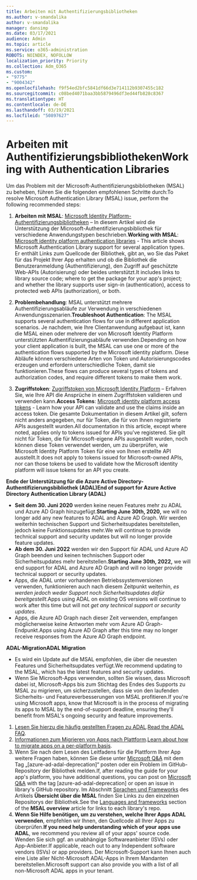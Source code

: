 ```yaml
---
title: Arbeiten mit Authentifizierungsbibliotheken
ms.author: v-smandalika
author: v-smandalika
manager: dansimp
ms.date: 03/17/2021
audience: Admin
ms.topic: article
ms.service: o365-administration
ROBOTS: NOINDEX, NOFOLLOW
localization_priority: Priority
ms.collection: Adm_O365
ms.custom:
- "9775"
- "9004342"
ms.openlocfilehash: f9f54ed2bfc5841df66d3e714112b9307455c182
ms.sourcegitcommit: c08bed4071baa3bb5879496df3ed44fb828c8367
ms.translationtype: HT
ms.contentlocale: de-DE
ms.lasthandoff: 03/19/2021
ms.locfileid: "50897627"
---
```

# <a name="working-with-authentication-libraries"></a><span data-ttu-id="38f40-102">Arbeiten mit Authentifizierungsbibliotheken</span><span class="sxs-lookup"><span data-stu-id="38f40-102">Working with Authentication Libraries</span></span>

<span data-ttu-id="38f40-103">Um das Problem mit der Microsoft-Authentifizierungsbibliotheken (MSAL) zu beheben, führen Sie die folgenden empfohlenen Schritte durch:</span><span class="sxs-lookup"><span data-stu-id="38f40-103">To resolve Microsoft Authentication Library (MSAL) issue, perform the following recommended steps:</span></span>

1. <span data-ttu-id="38f40-104">**Arbeiten mit MSAL**: [Microsoft Identity Platform-Authentifizierungsbibliotheken](https://docs.microsoft.com/azure/active-directory/develop/reference-v2-libraries) – In diesem Artikel wird die Unterstützung der Microsoft-Authentifizierungsbibliothek für verschiedene Anwendungstypen beschrieben.</span><span class="sxs-lookup"><span data-stu-id="38f40-104">**Working with MSAL**: [Microsoft identity platform authentication libraries](https://docs.microsoft.com/azure/active-directory/develop/reference-v2-libraries) - This article shows Microsoft Authentication Library support for several application types.</span></span> <span data-ttu-id="38f40-105">Er enthält Links zum Quellcode der Bibliothek, gibt an, wo Sie das Paket für das Projekt Ihrer App erhalten und ob die Bibliothek die Benutzeranmeldung (Authentifizierung), den Zugriff auf geschützte Web-APIs (Autorisierung) oder beides unterstützt.</span><span class="sxs-lookup"><span data-stu-id="38f40-105">It includes links to library source code; where to get the package for your app's project; and whether the library supports user sign-in (authentication), access to protected web APIs (authorization), or both.</span></span>

2. <span data-ttu-id="38f40-106">**Problembehandlung**: MSAL unterstützt mehrere Authentifizierungsabläufe zur Verwendung in verschiedenen Anwendungsszenarien.</span><span class="sxs-lookup"><span data-stu-id="38f40-106">**Troubleshoot Authentication**: The MSAL supports several authentication flows for use in different application scenarios.</span></span> <span data-ttu-id="38f40-107">Je nachdem, wie Ihre Clientanwendung aufgebaut ist, kann die MSAL einen oder mehrere der von Microsoft Identity Platform unterstützten Authentifizierungsabläufe verwenden.</span><span class="sxs-lookup"><span data-stu-id="38f40-107">Depending on how your client application is built, the MSAL can use one or more of the authentication flows supported by the Microsoft identity platform.</span></span> <span data-ttu-id="38f40-108">Diese Abläufe können verschiedene Arten von Token und Autorisierungscodes erzeugen und erfordern unterschiedliche Token, damit sie funktionieren.</span><span class="sxs-lookup"><span data-stu-id="38f40-108">These flows can produce several types of tokens and authorization codes, and require different tokens to make them work.</span></span>

3. <span data-ttu-id="38f40-109">**Zugriffstoken**: [Zugriffstoken von Microsoft Identity Platform](https://docs.microsoft.com/azure/active-directory/develop/access-tokens) – Erfahren Sie, wie Ihre API die Ansprüche in einem Zugriffstoken validieren und verwenden kann.</span><span class="sxs-lookup"><span data-stu-id="38f40-109">**Access Tokens**: [Microsoft identity platform access tokens](https://docs.microsoft.com/azure/active-directory/develop/access-tokens) - Learn how your API can validate and use the claims inside an access token.</span></span> <span data-ttu-id="38f40-110">Die gesamte Dokumentation in diesem Artikel gilt, sofern nicht anders angegeben, nur für Token, die für von Ihnen registrierte APIs ausgestellt wurden.</span><span class="sxs-lookup"><span data-stu-id="38f40-110">All documentation in this article, except where noted, applies only to tokens issued for APIs you've registered.</span></span> <span data-ttu-id="38f40-111">Sie gilt nicht für Token, die für Microsoft-eigene APIs ausgestellt wurden, noch können diese Token verwendet werden, um zu überprüfen, wie Microsoft Identity Platform Token für eine von Ihnen erstellte API ausstellt.</span><span class="sxs-lookup"><span data-stu-id="38f40-111">It does not apply to tokens issued for Microsoft-owned APIs, nor can those tokens be used to validate how the Microsoft identity platform will issue tokens for an API you create.</span></span>

<span data-ttu-id="38f40-112">**Ende der Unterstützung für die Azure Active Directory-Authentifizierungsbibliothek (ADAL)**</span><span class="sxs-lookup"><span data-stu-id="38f40-112">**End of support for Azure Active Directory Authentication Library (ADAL)**</span></span>

- <span data-ttu-id="38f40-113">**Seit dem 30. Juni 2020** werden keine neuen Features mehr zu ADAL und Azure AD Graph hinzugefügt.</span><span class="sxs-lookup"><span data-stu-id="38f40-113">**Starting June 30th, 2020,** we will no longer add any new features to ADAL and Azure AD Graph.</span></span> <span data-ttu-id="38f40-114">Wir werden weiterhin technischen Support und Sicherheitsupdates bereitstellen, jedoch keine Funktionsupdates mehr.</span><span class="sxs-lookup"><span data-stu-id="38f40-114">We will continue to provide technical support and security updates but will no longer provide feature updates.</span></span>
- <span data-ttu-id="38f40-115">**Ab dem 30. Juni 2022** werden wir den Support für ADAL und Azure AD Graph beenden und keinen technischen Support oder Sicherheitsupdates mehr bereitstellen.</span><span class="sxs-lookup"><span data-stu-id="38f40-115">**Starting June 30th, 2022,** we will end support for ADAL and Azure AD Graph and will no longer provide technical support or security updates.</span></span>
- <span data-ttu-id="38f40-116">Apps, die ADAL unter vorhandenen Betriebssystemversionen verwenden, funktionieren auch nach diesem Zeitpunkt weiterhin, *es werden jedoch weder Support noch Sicherheitsupdates dafür bereitgestellt*.</span><span class="sxs-lookup"><span data-stu-id="38f40-116">Apps using ADAL on existing OS versions will continue to work after this time but will not *get any technical support or security updates*.</span></span>
- <span data-ttu-id="38f40-117">Apps, die Azure AD Graph nach dieser Zeit verwenden, empfangen möglicherweise keine Antworten mehr vom Azure AD Graph-Endpunkt.</span><span class="sxs-lookup"><span data-stu-id="38f40-117">Apps using Azure AD Graph after this time may no longer receive responses from the Azure AD Graph endpoint.</span></span>

<span data-ttu-id="38f40-118">**ADAL-Migration**</span><span class="sxs-lookup"><span data-stu-id="38f40-118">**ADAL Migration**</span></span>

- <span data-ttu-id="38f40-119">Es wird ein Update auf die MSAL empfohlen, die über die neuesten Features und Sicherheitsupdates verfügt.</span><span class="sxs-lookup"><span data-stu-id="38f40-119">We recommend updating to the MSAL, which has the latest features and security updates.</span></span>
- <span data-ttu-id="38f40-120">Wenn Sie Microsoft-Apps verwenden, sollten Sie wissen, dass Microsoft dabei ist, Microsoft-Apps bis zum Stichtag des Endes des Supports zu MSAL zu migrieren, um sicherzustellen, dass sie von den laufenden Sicherheits- und Featureverbesserungen von MSAL profitieren.</span><span class="sxs-lookup"><span data-stu-id="38f40-120">If you're using Microsoft apps, know that Microsoft is in the process of migrating its apps to MSAL by the end-of-support deadline, ensuring they'll benefit from MSAL's ongoing security and feature improvements.</span></span>

1. <span data-ttu-id="38f40-121">[Lesen Sie hierzu die häufig gestellten Fragen zu ADAL](https://docs.microsoft.com/azure/active-directory/develop/msal-migration#frequently-asked-questions-faq).</span><span class="sxs-lookup"><span data-stu-id="38f40-121">[Read the ADAL FAQ](https://docs.microsoft.com/azure/active-directory/develop/msal-migration#frequently-asked-questions-faq).</span></span>
2. <span data-ttu-id="38f40-122">[Informationen zum Migrieren von Apps nach Plattform](https://docs.microsoft.com/azure/active-directory/develop/msal-migration#migration-guidance).</span><span class="sxs-lookup"><span data-stu-id="38f40-122">[Learn about how to migrate apps on a per-platform basis](https://docs.microsoft.com/azure/active-directory/develop/msal-migration#migration-guidance).</span></span>
3. <span data-ttu-id="38f40-123">Wenn Sie nach dem Lesen des Leitfadens für die Plattform Ihrer App weitere Fragen haben, können Sie diese unter [Microsoft Q&A](https://docs.microsoft.com/answers/topics/azure-ad-adal-deprecation.html) mit dem Tag „[azure-ad-adal-deprecation]“ posten oder ein Problem im GitHub-Repository der Bibliothek melden.</span><span class="sxs-lookup"><span data-stu-id="38f40-123">If, after reading the guide for your app's platform, you have additional questions, you can post on [Microsoft Q&A](https://docs.microsoft.com/answers/topics/azure-ad-adal-deprecation.html) with the tag [azure-ad-adal-deprecation] or open an issue in library's GitHub repository.</span></span> <span data-ttu-id="38f40-124">Im Abschnitt [Sprachen und Frameworks](https://docs.microsoft.com/azure/active-directory/develop/msal-overview#languages-and-frameworks) des Artikels **Übersicht über die MSAL** finden Sie Links zu den einzelnen Repositorys der Bibliothek.</span><span class="sxs-lookup"><span data-stu-id="38f40-124">See the [Languages and frameworks](https://docs.microsoft.com/azure/active-directory/develop/msal-overview#languages-and-frameworks) section of the **MSAL overview** article for links to each library's repo.</span></span>
4. <span data-ttu-id="38f40-125">**Wenn Sie Hilfe benötigen, um zu verstehen, welche Ihrer Apps ADAL verwenden**, empfehlen wir Ihnen, den Quellcode all Ihrer Apps zu überprüfen.</span><span class="sxs-lookup"><span data-stu-id="38f40-125">**If you need help understanding which of your apps use ADAL**, we recommend you review all of your apps' source code.</span></span> <span data-ttu-id="38f40-126">Wenden Sie sich ggf. an unabhängige Softwareanbieter (ISVs) oder App-Anbieter.</span><span class="sxs-lookup"><span data-stu-id="38f40-126">If applicable, reach out to any Independent software vendors (ISVs) or app providers.</span></span> <span data-ttu-id="38f40-127">Der Microsoft-Support kann Ihnen auch eine Liste aller Nicht-Microsoft ADAL-Apps in Ihrem Mandanten bereitstellen.</span><span class="sxs-lookup"><span data-stu-id="38f40-127">Microsoft support can also provide you with a list of all non-Microsoft ADAL apps in your tenant.</span></span>







